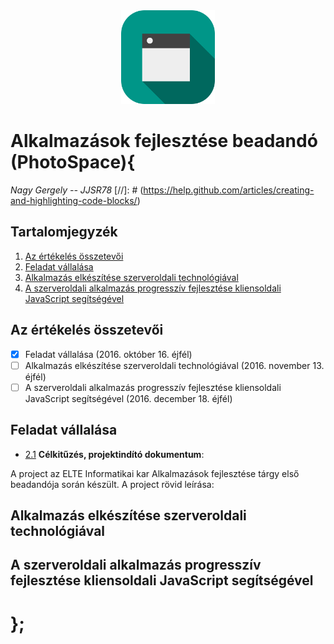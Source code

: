 <div align="center"><img src="icon_small.png"/></div>

# Alkalmazások fejlesztése beadandó (PhotoSpace){

*Nagy Gergely -- JJSR78*
[//]: # (https://help.github.com/articles/creating-and-highlighting-code-blocks/)
## Tartalomjegyzék

  1. [Az értékelés összetevői](#az-értékelés-összetevői)
  1. [Feladat vállalása](#feladat-vállalása)
  1. [Alkalmazás elkészítése szerveroldali technológiával](#alkalmazás-elkészítése-szerveroldali-technológiával)
  1. [A szerveroldali alkalmazás progresszív fejlesztése kliensoldali JavaScript segítségével](#a-szerveroldali-alkalmazás-progresszív-fejlesztése-kliensoldali-javascript-segítségével)

## Az értékelés összetevői

- [x] Feladat vállalása (2016. október 16. éjfél)
- [ ] Alkalmazás elkészítése szerveroldali technológiával (2016. november 13. éjfél)
- [ ] A szerveroldali alkalmazás progresszív fejlesztése kliensoldali JavaScript segítségével (2016. december 18. éjfél)

## Feladat vállalása

  <a name="cel"></a><a name="2.1"></a>
  - [2.1](#cel) **Célkitűzés, projektindító dokumentum**: 

A project az ELTE Informatikai kar Alkalmazások fejlesztése tárgy első beadandója során készült. A project rövid leírása:

## Alkalmazás elkészítése szerveroldali technológiával

## A szerveroldali alkalmazás progresszív fejlesztése kliensoldali JavaScript segítségével

# };
